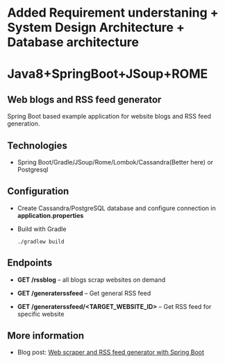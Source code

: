 # Added Requirement understaning + System Design Architecture  + Database architecture 
# Java8+SpringBoot+JSoup+ROME
## Web blogs and RSS feed generator
Spring Boot based example application for website blogs and RSS feed generation.

## Technologies

+ Spring Boot/Gradle/JSoup/Rome/Lombok/Cassandra(Better here) or Postgresql

## Configuration

+ Create Cassandra/PostgreSQL database and configure connection in **application.properties**
+ Build with Gradle

    `./gradlew build`


## Endpoints

+ **GET /rssblog** – all blogs scrap websites on demand

+ **GET /generaterssfeed** – Get general RSS feed

+ **GET /generaterssfeed/<TARGET_WEBSITE_ID>** – Get RSS feed for specific website


## More information

+ Blog post: [Web scraper and RSS feed generator with Spring Boot](https://blog.mestwin.net/web-scraper-and-rss-feed-generator-with-spring-boot/)
